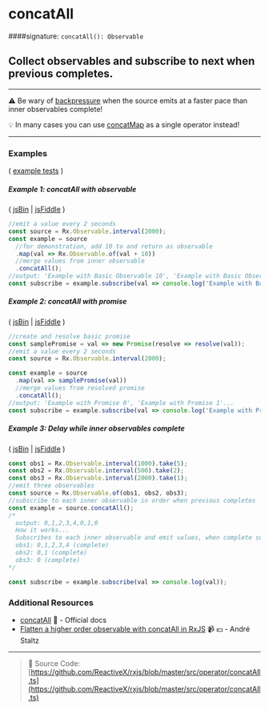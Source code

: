 # concatAll
####signature: `concatAll(): Observable`

## Collect observables and subscribe to next when previous completes.

---
:warning:  Be wary of [backpressure](https://github.com/Reactive-Extensions/RxJS/blob/master/doc/gettingstarted/backpressure.md) when the source emits at a faster pace than inner observables complete!

:bulb:  In many cases you can use [concatMap](../transformation/concatmap.md) as a single operator instead!

---

### Examples

( [example tests](https://github.com/btroncone/learn-rxjs/blob/master/operators/specs/combination/concatall-spec.ts) )

##### Example 1: concatAll with observable

( [jsBin](http://jsbin.com/nakinenuva/1/edit?js,console) | [jsFiddle](https://jsfiddle.net/btroncone/8dfuf2y6/) )

```js
//emit a value every 2 seconds
const source = Rx.Observable.interval(2000);
const example = source
  //for demonstration, add 10 to and return as observable
  .map(val => Rx.Observable.of(val + 10))
  //merge values from inner observable
  .concatAll();
//output: 'Example with Basic Observable 10', 'Example with Basic Observable 11'...
const subscribe = example.subscribe(val => console.log('Example with Basic Observable:', val));
```

##### Example 2: concatAll with promise

( [jsBin](http://jsbin.com/bekegeyopu/1/edit?js,console) | [jsFiddle](https://jsfiddle.net/btroncone/w7kp7qLs/) )

```js
//create and resolve basic promise
const samplePromise = val => new Promise(resolve => resolve(val));
//emit a value every 2 seconds
const source = Rx.Observable.interval(2000);

const example = source
  .map(val => samplePromise(val))
  //merge values from resolved promise
  .concatAll();
//output: 'Example with Promise 0', 'Example with Promise 1'...
const subscribe = example.subscribe(val => console.log('Example with Promise:', val));
```

##### Example 3: Delay while inner observables complete

( [jsBin](http://jsbin.com/pojolatile/1/edit?js,console) | [jsFiddle](https://jsfiddle.net/btroncone/8230ucbg/) )

```js
const obs1 = Rx.Observable.interval(1000).take(5);
const obs2 = Rx.Observable.interval(500).take(2);
const obs3 = Rx.Observable.interval(2000).take(1);
//emit three observables
const source = Rx.Observable.of(obs1, obs2, obs3);
//subscribe to each inner observable in order when previous completes
const example = source.concatAll();
/*
  output: 0,1,2,3,4,0,1,0
  How it works...
  Subscribes to each inner observable and emit values, when complete subscribe to next
  obs1: 0,1,2,3,4 (complete)
  obs2: 0,1 (complete)
  obs3: 0 (complete)
*/

const subscribe = example.subscribe(val => console.log(val));
```

### Additional Resources
* [concatAll](http://reactivex.io/rxjs/class/es6/Observable.js~Observable.html#instance-method-concatAll) :newspaper: - Official docs
* [Flatten a higher order observable with concatAll in RxJS](https://egghead.io/lessons/rxjs-flatten-a-higher-order-observable-with-concatall-in-rxjs?course=use-higher-order-observables-in-rxjs-effectively) :video_camera: :dollar: - André Staltz

---
> :file_folder: Source Code:  [https://github.com/ReactiveX/rxjs/blob/master/src/operator/concatAll.ts](https://github.com/ReactiveX/rxjs/blob/master/src/operator/concatAll.ts)
